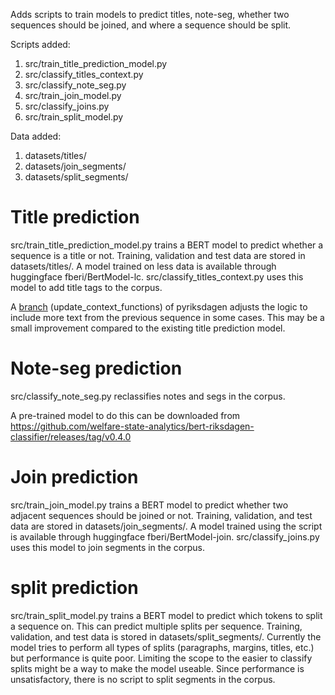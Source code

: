 Adds scripts to train models to predict titles, note-seg, whether two sequences should be joined, and where a sequence should be split. 

Scripts added:
1. src/train_title_prediction_model.py
2. src/classify_titles_context.py
3. src/classify_note_seg.py
4. src/train_join_model.py
5. src/classify_joins.py
6. src/train_split_model.py

Data added:
1. datasets/titles/
2. datasets/join_segments/
3. datasets/split_segments/

# Title prediction
src/train_title_prediction_model.py trains a BERT model to predict whether a sequence is a title or not. 
Training, validation and test data are stored in datasets/titles/. 
A model trained on less data is available through huggingface fberi/BertModel-lc.
src/classify_titles_context.py uses this model to add title tags to the corpus. 

A [branch](https://github.com/swerik-project/pyriksdagen/tree/update_context_functions) (update_context_functions) of pyriksdagen adjusts the logic to include more text from the previous sequence in some cases. This may be a small improvement compared to the existing title prediction model.

# Note-seg prediction
src/classify_note_seg.py reclassifies notes and segs in the corpus. 

A pre-trained model to do this can be downloaded from https://github.com/welfare-state-analytics/bert-riksdagen-classifier/releases/tag/v0.4.0

# Join prediction
src/train_join_model.py trains a BERT model to predict whether two adjacent sequences should be joined or not. Training, validation, and test data are stored in datasets/join_segments/.
A model trained using the script is available through huggingface fberi/BertModel-join.
src/classify_joins.py uses this model to join segments in the corpus. 

# split prediction
src/train_split_model.py trains a BERT model to predict which tokens to split a sequence on. This can predict multiple splits per sequence. Training, validation, and test data is stored in datasets/split_segments/. Currently the model tries to perform all types of splits (paragraphs, margins, titles, etc.) but performance is quite poor. Limiting the scope to the easier to classify splits might be a way to make the model useable. 
Since performance is unsatisfactory, there is no script to split segments in the corpus. 

